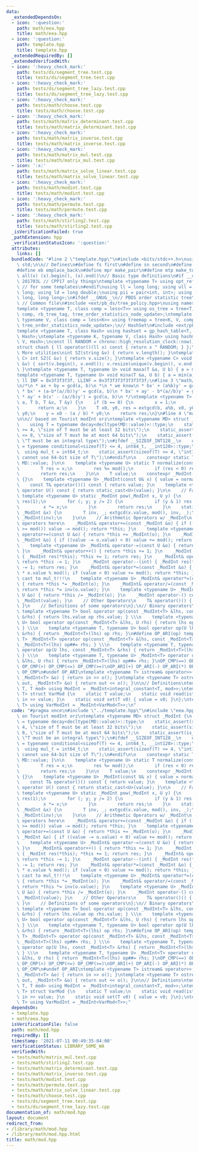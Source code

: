 ```yaml
---
data:
  _extendedDependsOn:
  - icon: ':question:'
    path: math/eea.hpp
    title: math/eea.hpp
  - icon: ':question:'
    path: template.hpp
    title: template.hpp
  _extendedRequiredBy: []
  _extendedVerifiedWith:
  - icon: ':heavy_check_mark:'
    path: tests/ds/segment_tree.test.cpp
    title: tests/ds/segment_tree.test.cpp
  - icon: ':heavy_check_mark:'
    path: tests/ds/segment_tree_lazy.test.cpp
    title: tests/ds/segment_tree_lazy.test.cpp
  - icon: ':heavy_check_mark:'
    path: tests/math/choose.test.cpp
    title: tests/math/choose.test.cpp
  - icon: ':heavy_check_mark:'
    path: tests/math/matrix_determinant.test.cpp
    title: tests/math/matrix_determinant.test.cpp
  - icon: ':heavy_check_mark:'
    path: tests/math/matrix_inverse.test.cpp
    title: tests/math/matrix_inverse.test.cpp
  - icon: ':heavy_check_mark:'
    path: tests/math/matrix_mul.test.cpp
    title: tests/math/matrix_mul.test.cpp
  - icon: ':x:'
    path: tests/math/matrix_solve_linear.test.cpp
    title: tests/math/matrix_solve_linear.test.cpp
  - icon: ':heavy_check_mark:'
    path: tests/math/modint.test.cpp
    title: tests/math/modint.test.cpp
  - icon: ':heavy_check_mark:'
    path: tests/math/permute.test.cpp
    title: tests/math/permute.test.cpp
  - icon: ':heavy_check_mark:'
    path: tests/math/stirling2.test.cpp
    title: tests/math/stirling2.test.cpp
  _isVerificationFailed: true
  _pathExtension: hpp
  _verificationStatusIcon: ':question:'
  attributes:
    links: []
  bundledCode: "#line 2 \"template.hpp\"\n#include <bits/stdc++.h>\nusing namespace\
    \ std;\n\n// Defines\n#define fs first\n#define sn second\n#define pb push_back\n\
    #define eb emplace_back\n#define mpr make_pair\n#define mtp make_tuple\n#define\
    \ all(x) (x).begin(), (x).end()\n// Basic type definitions\n#if __cplusplus ==\
    \ 201703L // CPP17 only things\ntemplate <typename T> using opt_ref = optional<reference_wrapper<T>>;\
    \ // for some templates\n#endif\nusing ll = long long; using ull = unsigned long\
    \ long; using ld = long double;\nusing pii = pair<int, int>; using pll = pair<long\
    \ long, long long>;\n#ifdef __GNUG__\n// PBDS order statistic tree\n#include <ext/pb_ds/assoc_container.hpp>\
    \ // Common file\n#include <ext/pb_ds/tree_policy.hpp>\nusing namespace __gnu_pbds;\n\
    template <typename T, class comp = less<T>> using os_tree = tree<T, null_type,\
    \ comp, rb_tree_tag, tree_order_statistics_node_update>;\ntemplate <typename K,\
    \ typename V, class comp = less<K>> using treemap = tree<K, V, comp, rb_tree_tag,\
    \ tree_order_statistics_node_update>;\n// HashSet\n#include <ext/pb_ds/assoc_container.hpp>\n\
    template <typename T, class Hash> using hashset = gp_hash_table<T, null_type,\
    \ Hash>;\ntemplate <typename K, typename V, class Hash> using hashmap = gp_hash_table<K,\
    \ V, Hash>;\nconst ll RANDOM = chrono::high_resolution_clock::now().time_since_epoch().count();\n\
    struct chash { ll operator()(ll x) const { return x ^ RANDOM; } };\n#endif\n//\
    \ More utilities\nint SZ(string &v) { return v.length(); }\ntemplate <typename\
    \ C> int SZ(C &v) { return v.size(); }\ntemplate <typename C> void UNIQUE(vector<C>\
    \ &v) { sort(v.begin(), v.end()); v.resize(unique(v.begin(), v.end()) - v.begin());\
    \ }\ntemplate <typename T, typename U> void maxa(T &a, U b) { a = max(a, b); }\n\
    template <typename T, typename U> void mina(T &a, U b) { a = min(a, b); }\nconst\
    \ ll INF = 0x3f3f3f3f, LLINF = 0x3f3f3f3f3f3f3f3f;\n#line 3 \"math/eea.hpp\"\n\
    \n/*\n * ax + by = gcd(a, b)\n *\n * we know\n * bx' + (a%b)y' = gcd(a, b)\n *\n\
    \ * bx' + (a-b*(a//b))y' = gcd(a, b)\n * bx' + ay' - b*(a//b)y' = gcd(a, b)\n\
    \ * ay' + b(x' - (a//b)y') = gcd(a, b)\n */\ntemplate <typename T> T extgcd(T\
    \ a, T b, T &x, T &y) {\n    if (b == 0) {\n        x = 1;\n        y = 0;\n \
    \       return a;\n    }\n    T x0, y0, res = extgcd(b, a%b, x0, y0);\n    x =\
    \ y0;\n    y = x0 - (a / b) * y0;\n    return res;\n}\n#line 4 \"math/mod.hpp\"\
    \n\n// based on Tourist modInt orz\ntemplate <typename MD> struct _ModInt {\n\
    \    using T = typename decay<decltype(MD::value)>::type;\n    static_assert(sizeof(T)\
    \ >= 4, \"size of T must be at least 32 bits\");\n    static_assert(sizeof(T)\
    \ <= 8, \"size of T must be at most 64 bits\");\n    static_assert(is_integral<T>::value,\
    \ \"T must be an integral type\");\n#ifdef __SIZEOF_INT128__\n    using mul_t\
    \ = typename conditional<sizeof(T) <= 4, int64_t, __int128>::type;\n#else\n  \
    \  using mul_t = int64_t;\n    static_assert(sizeof(T) <= 4, \"int128 not available,\
    \ cannot use 64-bit size of T\");\n#endif\n\n    constexpr static T mod() { return\
    \ MD::value; }\n\n    template <typename U> static T normalize(const U& x) {\n\
    \        T res = x;\n        res %= mod();\n        if (res < 0) res += mod();\n\
    \        return res;\n    }\n\n    T value;\n    constexpr _ModInt() : value()\
    \ {}\n    template <typename U> _ModInt(const U& x) { value = normalize(x); }\n\
    \    const T& operator()() const { return value; }\n    template <typename U>\
    \ operator U() const { return static_cast<U>(value); }\n\n    // FastPow\n   \
    \ template <typename U> static _ModInt pow(_ModInt x, U y) {\n        _ModInt\
    \ res(1);\n        for (; y; y /= 2) {\n            if (y & 1) res *= x;\n   \
    \         x *= x;\n        }\n        return res;\n    }\n    static _ModInt inv(const\
    \ _ModInt &x) {\n        T inv, _; extgcd(x.value, mod(), inv, _);\n        return\
    \ _ModInt(inv);\n    }\n\n    // Arithmetic Operators w/ _ModInt\n    // Assignment\
    \ operators here\n    _ModInt& operator+=(const _ModInt &o) { if ((value += o.value)\
    \ >= mod()) value -= mod(); return *this; }\n    template <typename U> _ModInt&\
    \ operator+=(const U &o) { return *this += _ModInt(o); }\n    _ModInt& operator-=(const\
    \ _ModInt &o) { if ((value -= o.value) < 0) value += mod(); return *this; }\n\
    \    template <typename U> _ModInt& operator-=(const U &o) { return *this -= _ModInt(o);\
    \ }\n    _ModInt& operator++() { return *this += 1; }\n    _ModInt operator++(int)\
    \ { _ModInt res(*this); *this += 1; return res; }\n    _ModInt& operator--() {\
    \ return *this -= 1; }\n    _ModInt operator--(int) { _ModInt res(*this); *this\
    \ -= 1; return res; }\n    _ModInt& operator*=(const _ModInt &o) { value = (mul_t)value\
    \ * o.value % mod(); if (value < 0) value += mod(); return *this; } // make sure\
    \ cast to mul_t!!!\n    template <typename U> _ModInt& operator*=(const U &o)\
    \ { return *this *= _ModInt(o); }\n    _ModInt& operator/=(const _ModInt &o) {\
    \ return *this *= inv(o.value); }\n    template <typename U> _ModInt& operator/=(const\
    \ U &o) { return *this /= _ModInt(o); }\n    _ModInt operator-() const { return\
    \ _ModInt(value); }\n    // Other Operators\n    T& operator()() { return value;\
    \ }\n    // Definitions of some operators\n};\n// Binary operators\n#define OP_CMP(op)\
    \ template <typename T> bool operator op(const _ModInt<T> &lhs, const _ModInt<T>\
    \ &rhs) { return lhs.value op rhs.value; } \\\n    template <typename T, typename\
    \ U> bool operator op(const _ModInt<T> &lhs, U rhs) { return lhs op _ModInt<T>(rhs);\
    \ } \\\n    template <typename T, typename U> bool operator op(U lhs, const _ModInt<T>\
    \ &rhs) { return _ModInt<T>(lhs) op rhs; }\n#define OP_ARI(op) template <typename\
    \ T> _ModInt<T> operator op(const _ModInt<T> &lhs, const _ModInt<T> &rhs) { return\
    \ _ModInt<T>(lhs) op##= rhs; } \\\n    template <typename T, typename U> _ModInt<T>\
    \ operator op(U lhs, const _ModInt<T> &rhs) { return _ModInt<T>(lhs) op##= rhs;\
    \ } \\\n    template <typename T, typename U> _ModInt<T> operator op(const _ModInt<T>\
    \ &lhs, U rhs) { return _ModInt<T>(lhs) op##= rhs; }\nOP_CMP(==) OP_CMP(!=) OP_CMP(<)\
    \ OP_CMP(>) OP_CMP(<=) OP_CMP(>=)\nOP_ARI(+) OP_ARI(-) OP_ARI(*) OP_ARI(/)\n#undef\
    \ OP_CMP\n#undef OP_ARI\ntemplate <typename T> istream& operator>>(istream& in,\
    \ _ModInt<T> &o) { return in >> o(); }\ntemplate <typename T> ostream& operator<<(ostream&\
    \ out, _ModInt<T> &o) { return out << o(); }\n\n// Definitions\ntemplate <typename\
    \ T, T mod> using ModInt = _ModInt<integral_constant<T, mod>>;\ntemplate <typename\
    \ T> struct VarMod {\n    static T value;\n    static void read(istream& in) {\
    \ in >> value; }\n    static void set(T v0) { value = v0; }\n};\ntemplate <typename\
    \ T> using VarModInt = _ModInt<VarMod<T>>;\n"
  code: "#pragma once\n#include \"../template.hpp\"\n#include \"eea.hpp\"\n\n// based\
    \ on Tourist modInt orz\ntemplate <typename MD> struct _ModInt {\n    using T\
    \ = typename decay<decltype(MD::value)>::type;\n    static_assert(sizeof(T) >=\
    \ 4, \"size of T must be at least 32 bits\");\n    static_assert(sizeof(T) <=\
    \ 8, \"size of T must be at most 64 bits\");\n    static_assert(is_integral<T>::value,\
    \ \"T must be an integral type\");\n#ifdef __SIZEOF_INT128__\n    using mul_t\
    \ = typename conditional<sizeof(T) <= 4, int64_t, __int128>::type;\n#else\n  \
    \  using mul_t = int64_t;\n    static_assert(sizeof(T) <= 4, \"int128 not available,\
    \ cannot use 64-bit size of T\");\n#endif\n\n    constexpr static T mod() { return\
    \ MD::value; }\n\n    template <typename U> static T normalize(const U& x) {\n\
    \        T res = x;\n        res %= mod();\n        if (res < 0) res += mod();\n\
    \        return res;\n    }\n\n    T value;\n    constexpr _ModInt() : value()\
    \ {}\n    template <typename U> _ModInt(const U& x) { value = normalize(x); }\n\
    \    const T& operator()() const { return value; }\n    template <typename U>\
    \ operator U() const { return static_cast<U>(value); }\n\n    // FastPow\n   \
    \ template <typename U> static _ModInt pow(_ModInt x, U y) {\n        _ModInt\
    \ res(1);\n        for (; y; y /= 2) {\n            if (y & 1) res *= x;\n   \
    \         x *= x;\n        }\n        return res;\n    }\n    static _ModInt inv(const\
    \ _ModInt &x) {\n        T inv, _; extgcd(x.value, mod(), inv, _);\n        return\
    \ _ModInt(inv);\n    }\n\n    // Arithmetic Operators w/ _ModInt\n    // Assignment\
    \ operators here\n    _ModInt& operator+=(const _ModInt &o) { if ((value += o.value)\
    \ >= mod()) value -= mod(); return *this; }\n    template <typename U> _ModInt&\
    \ operator+=(const U &o) { return *this += _ModInt(o); }\n    _ModInt& operator-=(const\
    \ _ModInt &o) { if ((value -= o.value) < 0) value += mod(); return *this; }\n\
    \    template <typename U> _ModInt& operator-=(const U &o) { return *this -= _ModInt(o);\
    \ }\n    _ModInt& operator++() { return *this += 1; }\n    _ModInt operator++(int)\
    \ { _ModInt res(*this); *this += 1; return res; }\n    _ModInt& operator--() {\
    \ return *this -= 1; }\n    _ModInt operator--(int) { _ModInt res(*this); *this\
    \ -= 1; return res; }\n    _ModInt& operator*=(const _ModInt &o) { value = (mul_t)value\
    \ * o.value % mod(); if (value < 0) value += mod(); return *this; } // make sure\
    \ cast to mul_t!!!\n    template <typename U> _ModInt& operator*=(const U &o)\
    \ { return *this *= _ModInt(o); }\n    _ModInt& operator/=(const _ModInt &o) {\
    \ return *this *= inv(o.value); }\n    template <typename U> _ModInt& operator/=(const\
    \ U &o) { return *this /= _ModInt(o); }\n    _ModInt operator-() const { return\
    \ _ModInt(value); }\n    // Other Operators\n    T& operator()() { return value;\
    \ }\n    // Definitions of some operators\n};\n// Binary operators\n#define OP_CMP(op)\
    \ template <typename T> bool operator op(const _ModInt<T> &lhs, const _ModInt<T>\
    \ &rhs) { return lhs.value op rhs.value; } \\\n    template <typename T, typename\
    \ U> bool operator op(const _ModInt<T> &lhs, U rhs) { return lhs op _ModInt<T>(rhs);\
    \ } \\\n    template <typename T, typename U> bool operator op(U lhs, const _ModInt<T>\
    \ &rhs) { return _ModInt<T>(lhs) op rhs; }\n#define OP_ARI(op) template <typename\
    \ T> _ModInt<T> operator op(const _ModInt<T> &lhs, const _ModInt<T> &rhs) { return\
    \ _ModInt<T>(lhs) op##= rhs; } \\\n    template <typename T, typename U> _ModInt<T>\
    \ operator op(U lhs, const _ModInt<T> &rhs) { return _ModInt<T>(lhs) op##= rhs;\
    \ } \\\n    template <typename T, typename U> _ModInt<T> operator op(const _ModInt<T>\
    \ &lhs, U rhs) { return _ModInt<T>(lhs) op##= rhs; }\nOP_CMP(==) OP_CMP(!=) OP_CMP(<)\
    \ OP_CMP(>) OP_CMP(<=) OP_CMP(>=)\nOP_ARI(+) OP_ARI(-) OP_ARI(*) OP_ARI(/)\n#undef\
    \ OP_CMP\n#undef OP_ARI\ntemplate <typename T> istream& operator>>(istream& in,\
    \ _ModInt<T> &o) { return in >> o(); }\ntemplate <typename T> ostream& operator<<(ostream&\
    \ out, _ModInt<T> &o) { return out << o(); }\n\n// Definitions\ntemplate <typename\
    \ T, T mod> using ModInt = _ModInt<integral_constant<T, mod>>;\ntemplate <typename\
    \ T> struct VarMod {\n    static T value;\n    static void read(istream& in) {\
    \ in >> value; }\n    static void set(T v0) { value = v0; }\n};\ntemplate <typename\
    \ T> using VarModInt = _ModInt<VarMod<T>>;"
  dependsOn:
  - template.hpp
  - math/eea.hpp
  isVerificationFile: false
  path: math/mod.hpp
  requiredBy: []
  timestamp: '2021-07-11 00:49:35-04:00'
  verificationStatus: LIBRARY_SOME_WA
  verifiedWith:
  - tests/math/matrix_mul.test.cpp
  - tests/math/stirling2.test.cpp
  - tests/math/matrix_determinant.test.cpp
  - tests/math/matrix_inverse.test.cpp
  - tests/math/modint.test.cpp
  - tests/math/permute.test.cpp
  - tests/math/matrix_solve_linear.test.cpp
  - tests/math/choose.test.cpp
  - tests/ds/segment_tree.test.cpp
  - tests/ds/segment_tree_lazy.test.cpp
documentation_of: math/mod.hpp
layout: document
redirect_from:
- /library/math/mod.hpp
- /library/math/mod.hpp.html
title: math/mod.hpp
---
```

